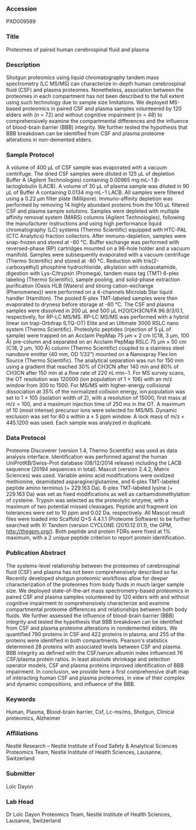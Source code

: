 ### Accession
PXD009589

### Title
Proteomes of paired human cerebrospinal fluid and plasma

### Description
Shotgun proteomics using liquid chromatography tandem mass spectrometry (LC MS/MS) can characterize in-depth human cerebrospinal fluid (CSF) and plasma proteomes. Nonetheless, association between the proteomes in each compartment has not been described to the full extent using such technology due to sample size limitations. We deployed MS-based proteomics in paired CSF and plasma samples volunteered by 120 elders with (n = 72) and without cognitive impairment (n = 48) to comprehensively examine the compartmental differences and the influence of blood-brain barrier (BBB) integrity. We further tested the hypothesis that BBB breakdown can be identified from CSF and plasma proteome alterations in non-demented elders.

### Sample Protocol
A volume of 400 µL of CSF sample was evaporated with a vacuum centrifuge. The dried CSF samples were diluted in 125 µL of depletion Buffer A (Agilent Technologies) containing 0.00965 mg·mL−1 β-lactoglobulin (LACB). A volume of 30 µL of plasma sample was diluted in 90 µL of Buffer A containing 0.0134 mg·mL−1 LACB. All samples were filtered using a 0.22 µm filter plate (Millipore). Immuno-affinity depletion was performed by removing 14 highly abundant proteins from the 100 µL filtered CSF and plasma sample solutions. Samples were depleted with multiple affinity removal system (MARS) columns (Agilent Technologies), following the manufacturer instructions and using high performance liquid chromatography (LC) systems (Thermo Scientific) equipped with HTC-PAL (CTC Analytics) fraction collectors. After immuno-depletion, samples were snap-frozen and stored at -80 °C. Buffer exchange was performed with reversed-phase (RP) cartridges mounted on a 96-hole holder and a vacuum manifold. Samples were subsequently evaporated with a vacuum centrifuge (Thermo Scientific) and stored at -80 °C. Reduction with tris(2-carboxyethyl) phosphine hydrochloride, alkylation with iodoacetamide, digestion with Lys-C/trypsin (Promega), tandem mass tag (TMT) 6-plex labeling (Thermo Scientific), sample pooling, and solid-phase extraction purification (Oasis HLB (Waters) and strong cation-exchange (Phenomenex)) were performed on a 4-channels Microlab Star liquid handler (Hamilton). The pooled 6-plex TMT-labeled samples were then evaporated to dryness before storage at -80 °C. The CSF and plasma samples were dissolved in 200 µL and 500 µL H2O/CH3CN/FA 96.9/3/0.1, respectively, for RP-LC MS/MS. RP-LC MS/MS was performed with a hybrid linear ion trap-Orbitrap (LTQ-OT) Elite and an Ultimate 3000 RSLC nano system (Thermo Scientific). Proteolytic peptides (injection of 5 µL of sample) were trapped on an Acclaim PepMap 75 µm × 2 cm (C18, 3 µm, 100 Å) pre-column and separated on an Acclaim PepMap RSLC 75 µm × 50 cm (C18, 2 µm, 100 Å) column (Thermo Scientific) coupled to a stainless steel nanobore emitter (40 mm, OD 1/32”) mounted on a Nanospray Flex Ion Source (Thermo Scientific). The analytical separation was run for 150 min using a gradient that reached 30% of CH3CN after 140 min and 80% of CH3CN after 150 min at a flow rate of 220 nL·min−1. For MS survey scans, the OT resolution was 120000 (ion population of 1 × 106) with an m/z window from 300 to 1500. For MS/MS with higher-energy collisional dissociation at 35% of the normalized collision energy, ion population was set to 1 × 105 (isolation width of 2), with a resolution of 15000, first mass at m/z = 100, and a maximum injection time of 250 ms in the OT. A maximum of 10 (most intense) precursor ions were selected for MS/MS. Dynamic exclusion was set for 60 s within a ± 5 ppm window. A lock mass of m/z = 445.1200 was used. Each sample was analyzed in duplicate.

### Data Protocol
Proteome Discoverer (version 1.4, Thermo Scientific) was used as data analysis interface. Identification was performed against the human UniProtKB/Swiss-Prot database (08/12/2014 release) including the LACB sequence (20194 sequences in total). Mascot (version 2.4.2, Matrix Sciences) was used. Variable amino acid modifications were oxidized methionine, deamidated asparagine/glutamine, and 6-plex TMT-labeled peptide amino terminus (+ 229.163 Da). 6-plex TMT-labeled lysine (+ 229.163 Da) was set as fixed modifications as well as carbamidomethylation of cysteine. Trypsin was selected as the proteolytic enzyme, with a maximum of two potential missed cleavages. Peptide and fragment ion tolerances were set to 10 ppm and 0.02 Da, respectively. All Mascot result files were loaded into Scaffold Q+S 4.4.1.1 (Proteome Software) to be further searched with X! Tandem (version CYCLONE (2010.12.01.1), the GPM, http://thegpm.org/). Both peptide and protein FDRs were fixed at 1% maximum, with a 2 unique peptide criterion to report protein identification.

### Publication Abstract
The systems-level relationship between the proteomes of cerebrospinal fluid (CSF) and plasma has not been comprehensively described so far. Recently developed shotgun proteomic workflows allow for deeper characterization of the proteomes from body fluids in much larger sample size. We deployed state-of-the-art mass spectrometry-based proteomics in paired CSF and plasma samples volunteered by 120 elders with and without cognitive impairment to comprehensively characterize and examine compartmental proteome differences and relationships between both body fluids. We further assessed the influence of blood-brain barrier (BBB) integrity and tested the hypothesis that BBB breakdown can be identified from CSF and plasma proteome alterations in nondemented elders. We quantified 790 proteins in CSF and 422 proteins in plasma, and 255 of the proteins were identified in both compartments. Pearson's statistics determined 28 proteins with associated levels between CSF and plasma. BBB integrity as defined with the CSF/serum albumin index influenced 76 CSF/plasma protein ratios. In least absolute shrinkage and selection operator models, CSF and plasma proteins improved identification of BBB impairment. In conclusion, we provide here a first comprehensive draft map of interacting human CSF and plasma proteomes, in view of their complex and dynamic compositions, and influence of the BBB.

### Keywords
Human, Plasma, Blood-brain barrier, Csf, Lc-ms/ms, Shotgun, Clinical proteomics, Alzheimer

### Affiliations
Nestlé Research – Nestlé Institute of Food Safety & Analytical Sciences
Proteomics Team, Nestlé Institute of Health Sciences, Lausanne, Switzerland

### Submitter
Loïc Dayon

### Lab Head
Dr Loïc Dayon
Proteomics Team, Nestlé Institute of Health Sciences, Lausanne, Switzerland


